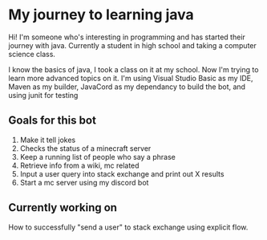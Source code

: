 # My journey to learning java

Hi! I'm someone who's interesting in programming and has started their journey with java. Currently a student in high school and taking a computer science class.

I know the basics of java, I took a class on it at my school. Now I'm trying to learn more advanced topics on it.
I'm using Visual Studio Basic as my IDE, Maven as my builder, JavaCord as my dependancy to build the bot, and using junit for testing

## Goals for this bot

1. Make it tell jokes
2. Checks the status of a minecraft server
3. Keep a running list of people who say a phrase
4. Retrieve info from a wiki, mc related
5. Input a user query into stack exchange and print out X results
6. Start a mc server using my discord bot

## Currently working on

How to successfully "send a user" to stack exchange using explicit flow.
